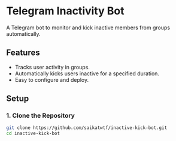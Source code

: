 # Telegram Inactivity Bot

A Telegram bot to monitor and kick inactive members from groups automatically.

## Features
- Tracks user activity in groups.
- Automatically kicks users inactive for a specified duration.
- Easy to configure and deploy.

## Setup

### 1. Clone the Repository
```bash
git clone https://github.com/saikatwtf/inactive-kick-bot.git
cd inactive-kick-bot
